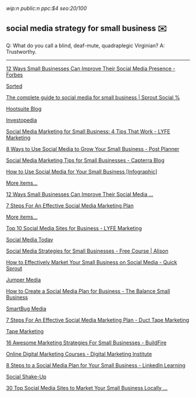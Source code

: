 ###### wip:n public:n ppc:$4 seo:20/100

## social media strategy for small business :envelope:

Q:	What do you call a blind, deaf-mute, quadraplegic Virginian?
A:	Trustworthy.


----------


[12 Ways Small Businesses Can Improve Their Social Media Presence - Forbes ](http://www.forbes.com/sites/forbesagencycouncil/2017/04/07/12-ways-small-businesses-can-improve-their-social-media-presence/amp/)

[Sorted ](http://sociallysorted.com.au/small-business-social-media-strategies/)

[The complete guide to social media for small business | Sprout Social % ](http://sproutsocial.com/insights/topics/social-media-for-small-business/)

[Hootsuite Blog ](http://blog.hootsuite.com/how-to-create-a-social-media-marketing-plan/amp/)

[Investopedia ](http://www.investopedia.com/university/implementing-small-business-social-media-strategy/)

[Social Media Marketing for Small Business: 4 Tips That Work - LYFE Marketing ](http://www.lyfemarketing.com/blog/social-media-marketing-for-small-business/)

[8 Ways to Use Social Media to Grow Your Small Business - Post Planner ](http://www.postplanner.com/blog/ways-to-use-social-media-to-grow-your-small-business?hs_amp=true)

[Social Media Marketing Tips for Small Businesses - Capterra Blog ](http://blog.capterra.com/what-is-social-media-marketing-21-social-media-marketing-tips-for-small-businesses/)

[      How to Use Social Media for Your Small Business [Infographic] ](https://www.postplanner.com/blog/use-social-media-for-your-small-business/)

[More items... ](https://www.forbes.com/sites/forbesagencycouncil/2017/04/07/12-ways-small-businesses-can-improve-their-social-media-presence/)

[      12 Ways Small Businesses Can Improve Their Social Media ... ](https://www.forbes.com/sites/forbesagencycouncil/2017/04/07/12-ways-small-businesses-can-improve-their-social-media-presence/)

[      7 Steps For An Effective Social Media Marketing Plan ](https://www.ducttapemarketing.com/social-media-marketing-plan/)

[More items... ](https://www.lyfemarketing.com/blog/social-media-sites-for-business/)

[      Top 10 Social Media Sites for Business - LYFE Marketing ](https://www.lyfemarketing.com/blog/social-media-sites-for-business/)

[Social Media Today ](http://www.socialmediatoday.com/social-business/7-big-brand-social-media-strategies-small-businesses-can-use)

[Social Media Strategies for Small Businesses - Free Course | Alison ](http://alison.com/course/social-media-strategy-for-small-businesses)

[How to Effectively Market Your Small Business on Social Media - Quick Sprout ](http://www.quicksprout.com/2018/08/08/how-to-effectively-market-your-small-business-on-social-media/)

[Jumper Media ](http://jumpermedia.co/social-media-marketing-plan/)

[How to Create a Social Media Plan for Business - The Balance Small Business ](http://www.thebalancesmb.com/how-to-create-a-social-media-plan-2948529)

[SmartBug Media ](http://www.smartbugmedia.com/social-media-for-small-businesses)

[7 Steps For An Effective Social Media Marketing Plan - Duct Tape Marketing ](http://www.ducttapemarketing.com/social-media-marketing-plan/amp/)

[Tape Marketing ](http://www.ducttapemarketing.com/small-businesses-social-media-marketing/amp/)

[16 Awesome Marketing Strategies For Small Businesses - BuildFire ](http://buildfire.com/marketing-strategies-for-small-businesses/)

[Online Digital Marketing Courses - Digital Marketing Institute ](http://digitalmarketinginstitute.com/en-ca/blog/small-business-cheat-sheet-cost-effective-digital-marketing)

[8 Steps to a Social Media Plan for Your Small Business - LinkedIn Learning ](http://learning.linkedin.com/blog/design-tips/8-steps-to-a-social-media-plan-for-your-small-business)

[Social Shake-Up ](http://www.socialshakeupshow.com/small-businesses-no-social-media-strategy-survey-says/)

[30 Top Social Media Sites to Market Your Small Business Locally ... ](http://smallbiztrends.com/2016/12/local-social-media-sites.html)

